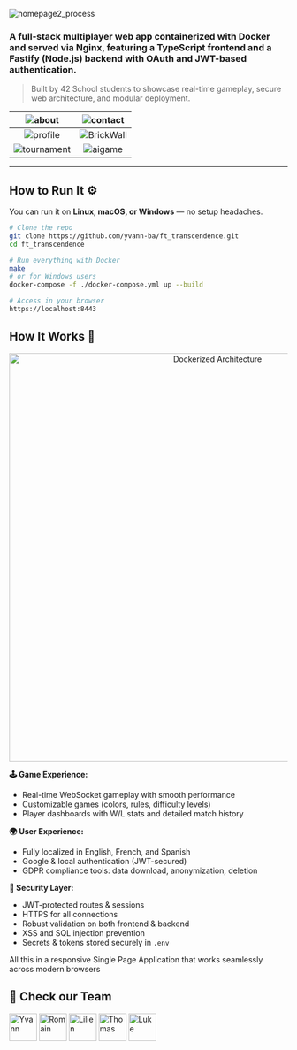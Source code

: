 
![homepage2_process](https://github.com/user-attachments/assets/5ba59e11-6822-42fe-b9af-4823c2f33962)

### A full-stack multiplayer web app containerized with Docker and served via Nginx, featuring a TypeScript frontend and a Fastify (Node.js) backend with OAuth and JWT-based authentication.

> Built by 42 School students to showcase real-time gameplay, secure web architecture, and modular deployment.




| ![about](https://github.com/user-attachments/assets/6bbaa945-9079-46dd-a34e-245347bb13e5) |  ![contact](https://github.com/user-attachments/assets/be4b3e73-2b8a-44f5-982a-50b40202dc30) |
|:--:|:--:|
|  ![profile](https://github.com/user-attachments/assets/374e7777-aaf0-49ff-ab98-6f103c55cb2f) | ![BrickWall](https://github.com/user-attachments/assets/afd6f91a-3151-4842-804a-c3db847515c2) |
| ![tournament](https://github.com/user-attachments/assets/5dc9def0-1fc9-475c-a0cb-e37c6110f563) |  ![aigame](https://github.com/user-attachments/assets/506af276-535b-4fce-8f69-7bb21f265437) |


---

## How to Run It ⚙️

You can run it on **Linux, macOS, or Windows** — no setup headaches.

```bash
# Clone the repo
git clone https://github.com/yvann-ba/ft_transcendence.git
cd ft_transcendence

# Run everything with Docker
make
# or for Windows users
docker-compose -f ./docker-compose.yml up --build

# Access in your browser
https://localhost:8443
```

## How It Works 🧠

<p align="center">
  <img src="https://github.com/user-attachments/assets/8b59e9cf-db7f-4fb4-a50d-4bd441b7a208" alt="Dockerized Architecture" width="738">
</p>

**🕹️ Game Experience:**
- Real-time WebSocket gameplay with smooth performance
- Customizable games (colors, rules, difficulty levels)
- Player dashboards with W/L stats and detailed match history

**🌍 User Experience:**
- Fully localized in English, French, and Spanish
- Google & local authentication (JWT-secured)
- GDPR compliance tools: data download, anonymization, deletion

**🔐 Security Layer:**
- JWT-protected routes & sessions
- HTTPS for all connections
- Robust validation on both frontend & backend
- XSS and SQL injection prevention
- Secrets & tokens stored securely in `.env`

All this in a responsive Single Page Application that works seamlessly across modern browsers

## 🙌 Check our Team

[//]: contributor-faces
<a href="https://github.com/yvann-ba"><img src="https://avatars.githubusercontent.com/u/97234242?v=4" title="Yvann" width="50" height="50"></a>
<a href="https://github.com/romainguign"><img src="https://avatars.githubusercontent.com/u/140240760?v=4" title="Romain" width="50" height="50"></a>
<a href="https://github.com/Lilien86"><img src="https://avatars.githubusercontent.com/u/125573483?v=4" title="Lilien" width="50" height="50"></a>
<a href="https://github.com/thomassolo"><img src="https://avatars.githubusercontent.com/u/116556004?v=4" title="Thomas" width="50" height="50"></a>
<a href="https://github.com/lukeslater0961"><img src="https://avatars.githubusercontent.com/u/45939824?v=4" title="Luke" width="50" height="50"></a>

[//]: contributor-faces

